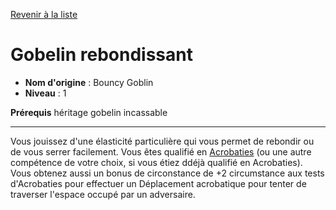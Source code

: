[Revenir à la liste](list.md)

# Gobelin rebondissant

 * **Nom d'origine** : Bouncy Goblin
 * **Niveau** : 1


<p><span id="ctl00_MainContent_DetailedOutput"><strong>Prérequis</strong> héritage gobelin incassable<br></span></p>
<hr>
<p>Vous jouissez d'une élasticité particulière qui vous permet de rebondir ou de vous serrer facilement. Vous êtes qualifié en <a href="https://2e.aonprd.com/Skills.aspx?ID=1">Acrobaties</a> (ou une autre compétence de votre choix, si vous étiez ddéjà qualifié en Acrobaties). Vous obtenez aussi un bonus de circonstance de +2 circumstance aux tests d'Acrobaties pour effectuer un Déplacement acrobatique pour tenter de traverser l'espace occupé par un adversaire.&nbsp;</p>